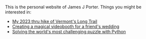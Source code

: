 This is the personal website of James J Porter. Things you might be interested in:

  - [My 2023 thru hike of Vermont's Long Trail](/hiking/lt23)
  - [Creating a magical videobooth for a friend's wedding](/2019/08/30/wedding-videobooth.html)
  - [Solving the world's most challenging puzzle with Python](/2019/11/09/maze.html)
